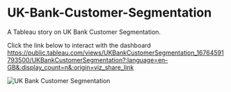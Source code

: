 <H1>UK-Bank-Customer-Segmentation</H1>

A Tableau story on UK Bank Customer Segmentation.

Click the link below to interact with the dashboard
https://public.tableau.com/views/UKBankCustomerSegmentation_16764591793500/UKBankCustomerSegmentation?:language=en-GB&:display_count=n&:origin=viz_share_link

![UK Bank Customer Segmentation](https://user-images.githubusercontent.com/71575857/222183114-aac64662-308d-4401-b48b-dc220225e2c7.png)
